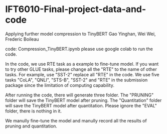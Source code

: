 # IFT6010-Final-project-data-and-code
Applying further model compression to TinyBERT
Gao Yinghan, Wei Wei, Frederic Boileau

code:
Compression_TinyBERT.ipynb
please use google colab to run the code.

In the code, we use RTE task as a example to fine-tune model. If you want to try other GLUE tasks, 
please change all the "RTE" to the name of other tasks. For example, use "SST-2" replace all "RTE" in the code.
We use five tasks "CoLA", "QNLI", "STS-B", "SST-2" and "RTE" in the submission package since the limitation of computing capability. 


After running the code, there will generate three folder. The "PRUNING" folder will save the TinyBERT model after pruning. The "Quantitation"
folder will save the TinyBERT model after quantitation. Please ignore the "EVAL" folder, there is nothing in it.

We manully fine-tune the model and manully record all the results of pruning and quantitation.
